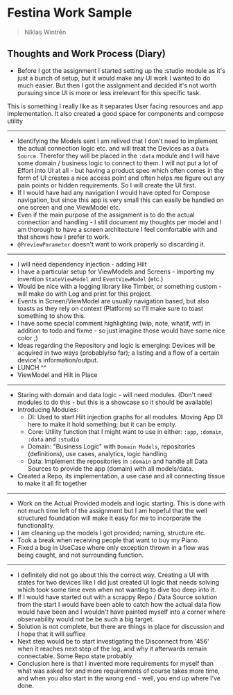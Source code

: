 # Festina Work Sample
> Niklas Wintrén

## Thoughts and Work Process (Diary) 

* Before I got the assignment I started setting up the :studio module as it's just a bunch of setup, but it would make any UI work I wanted to do much easier. But then I got the assignment and decided it's not worth pursuing since UI is more or less irrelevant for this specific task.

This is something I really like as it separates User facing resources and app implementation. It also created a good space for components and compose utility

---

* Identifying the Models sent I am relived that I don't need to implement the actual connection logic etc. and will treat the Devices as a `Data Source`. Therefor they will be placed in the `:data` module and I will have some domain / business logic to connect to them. I will not put a lot of Effort into UI at all - but having a product spec which often comes in the form of UI creates a nice access point and often helps me figure out any pain points or hidden requirements. So I will create the UI first.
* If I would have had any navigation I would have opted for Compose navigation, but since this app is very small this can easily be handled on one screen and one ViewModel etc.
* Even if the main purpose of the assignment is to do the actual connection and handling - I still document my thoughts per model and I am thorough to have a screen architecture I feel comfortable with and that shows how I prefer to work.
* `@PreviewParameter`  doesn't want to work properly so discarding it.

---

* I will need dependency injection - adding Hilt
* I have a particular setup for ViewModels and Screens - importing my invention `StateViewModel` and `EventViewModel` (etc.)
* Would be nice with a logging library like Timber, or something custom - will make do with Log and print for this project.
* Events in Screen/ViewModel are usually navigation based, but also toasts as they rely on context (Platform) so I'll make sure to toast something to show this.
* I have some special comment highlighting (wip, note, whatif, wtf) in addition to todo and fixme - so just imagine those would have some nice color ;)
* Ideas regarding the Repository and logic is emerging: Devices will be acquired in two ways (probably/so far); a listing and a flow of a certain device's information/output.
* LUNCH ^^
* ViewModel and Hilt in Place

---

* Staring with domain and data logic - will need modules. (Don't need modules to do this - but this is a showcase so it should be available)
* Introducing Modules:
  * DI: Used to start Hilt injection graphs for all modules. Moving App DI here to make it hold something; but it can be empty.
  * Core: Utility function that I might want to use in either: `:app`, `:domain`, `:data` and `:studio`
  * Domain: "Business Logic" with `Domain Models`, repositories (definitions), use cases, analytics, logic handling
  * Data: Implement the repositories in `:domain` and handle all Data Sources to provide the app (domain) with all models/data.
* Created a Repo, its implementation, a use case and all connecting tissue to make it all fit together

---

* Work on the Actual Provided models and logic starting. This is done with not much time left of the assignment but I am hopeful that the well structured foundation will make it easy for me to incorporate the functionality.
* I am cleaning up the models I got provided; naming, structure etc.
* Took a break when receiving people that want to buy my Piano.
* Fixed a bug in UseCase where only exception thrown in a flow was being caught, and not surrounding function.

---

* I definitely did not go about this the correct way. Creating a UI with states for two devices like I did just created UI logic that needs solving which took some time even when not wanting to dive too deep into it.
* If I would have started out with a scrappy Repo / Data Source solution from the start I would have been able to catch how the actual data flow would have been and I wouldn't have painted myself into a corner where observability would not be be such a big target.
* Solution is not complete, but there are things in place for discussion and I hope that it will suffice
* Next step would be to start investigating the Disconnect from '456' when it reaches next step of the log, and why it afterwards remain connectable. Some Repo state probably
* Conclusion here is that I invented more requirements for myself than what was asked for and more requirements of course takes more time, and when you also start in the wrong end - well, you end up where I've done. 
